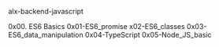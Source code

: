 alx-backend-javascript

0x00. ES6 Basics
0x01-ES6_promise
x02-ES6_classes
0x03-ES6_data_manipulation
0x04-TypeScript
0x05-Node_JS_basic
